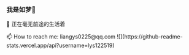 ### 我是如梦👋

🔭 正在毫无前途的生活着

<!-- 🌱 

👯 I’m looking to collaborate on ...

🤔 I’m looking for help with ...

💬 Ask me about ...

😄 Pronouns: ...

⚡ Fun fact: ... --!>

📫 How to reach me: liangys0225@qq.com




![](https://github-readme-stats.vercel.app/api?username=lys122519)
